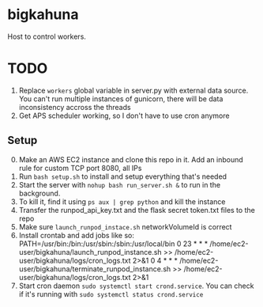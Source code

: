# bigkahuna
Host to control workers.

# TODO
1. Replace `workers` global variable in server.py with external data source. You can't run multiple instances of gunicorn, there will be data inconsistency accross the threads
2. Get APS scheduler working, so I don't have to use cron anymore

## Setup
0. Make an AWS EC2 instance and clone this repo in it. Add an inbound rule for custom TCP port 8080, all IPs
1. Run `bash setup.sh` to install and setup everything that's needed
2. Start the server with `nohup bash run_server.sh &` to run in the background.
3. To kill it, find it using `ps aux | grep python` and kill the instance
4. Transfer the runpod_api_key.txt and the flask secret token.txt files to the repo
5. Make sure `launch_runpod_instace.sh` networkVolumeId is correct
6. Install crontab and add jobs like so:
PATH=/usr/bin:/bin:/usr/sbin:/sbin:/usr/local/bin
0 23 * * * /home/ec2-user/bigkahuna/launch_runpod_instance.sh >> /home/ec2-user/bigkahuna/logs/cron_logs.txt 2>&1
0 4 * * * /home/ec2-user/bigkahuna/terminate_runpod_instance.sh >> /home/ec2-user/bigkahuna/logs/cron_logs.txt 2>&1
7. Start cron daemon `sudo systemctl start crond.service`. You can check if it's running with `sudo systemctl status crond.service`
